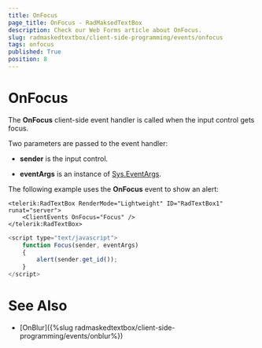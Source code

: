 ```yaml
---
title: OnFocus
page_title: OnFocus - RadMaksedTextBox
description: Check our Web Forms article about OnFocus.
slug: radmaskedtextbox/client-side-programming/events/onfocus
tags: onfocus
published: True
position: 8
---
```


# OnFocus



The **OnFocus** client-side event handler is called when the input control gets focus.


Two parameters are passed to the event handler:

* **sender** is the input control.

* **eventArgs** is an instance of [Sys.EventArgs](https://www.asp.net/AJAX/Documentation/Live/ClientReference/Sys/EventArgsClass/default.aspx).

The following example uses the **OnFocus** event to show an alert:

````ASPNET
<telerik:RadTextBox RenderMode="Lightweight" ID="RadTextBox1" runat="server">
	<ClientEvents OnFocus="Focus" />
</telerik:RadTextBox>
````



````JavaScript
<script type="text/javascript">
	function Focus(sender, eventArgs)
	{
		alert(sender.get_id());
	}
</script>
````



# See Also


 * [OnBlur]({%slug radmaskedtextbox/client-side-programming/events/onblur%})

